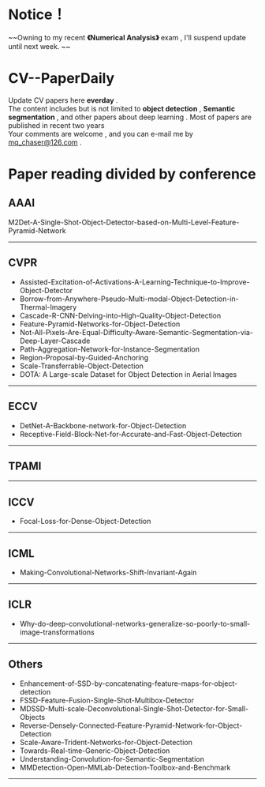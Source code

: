 # Notice！
~~Owning to my recent **《Numerical Analysis》** exam , I'll suspend update until next week. ~~

# CV--PaperDaily
Update CV papers here **everday** .<br>
The content includes but is not limited to **object detection** , **Semantic segmentation** , and other papers about deep learning . Most of papers are published in recent two years <br>
Your comments are welcome , and you can e-mail me by <u>mq_chaser@126.com</u> .

# Paper reading divided by conference
## AAAI 
M2Det-A-Single-Shot-Object-Detector-based-on-Multi-Level-Feature-Pyramid-Network  
<hr />

## CVPR
* Assisted-Excitation-of-Activations-A-Learning-Technique-to-Improve-Object-Detector  
* Borrow-from-Anywhere-Pseudo-Multi-modal-Object-Detection-in-Thermal-Imagery  
* Cascade-R-CNN-Delving-into-High-Quality-Object-Detection   
* Feature-Pyramid-Networks-for-Object-Detection   
* Not-All-Pixels-Are-Equal-Difficulty-Aware-Semantic-Segmentation-via-Deep-Layer-Cascade  
* Path-Aggregation-Network-for-Instance-Segmentation  
* Region-Proposal-by-Guided-Anchoring  
* Scale-Transferrable-Object-Detection 
* DOTA: A Large-scale Dataset for Object Detection in Aerial Images
<hr />



## ECCV
* DetNet-A-Backbone-network-for-Object-Detection  
* Receptive-Field-Block-Net-for-Accurate-and-Fast-Object-Detection  
<hr />



## TPAMI

<hr />



## ICCV
* Focal-Loss-for-Dense-Object-Detection  
<hr />


## ICML
* Making-Convolutional-Networks-Shift-Invariant-Again     
<hr />


## ICLR
* Why-do-deep-convolutional-networks-generalize-so-poorly-to-small-image-transformations  
<hr />


## Others
* Enhancement-of-SSD-by-concatenating-feature-maps-for-object-detection    
* FSSD-Feature-Fusion-Single-Shot-Multibox-Detector  
* MDSSD-Multi-scale-Deconvolutional-Single-Shot-Detector-for-Small-Objects  
* Reverse-Densely-Connected-Feature-Pyramid-Network-for-Object-Detection  
* Scale-Aware-Trident-Networks-for-Object-Detection  
* Towards-Real-time-Generic-Object-Detection  
* Understanding-Convolution-for-Semantic-Segmentation  
* MMDetection-Open-MMLab-Detection-Toolbox-and-Benchmark
<hr />
